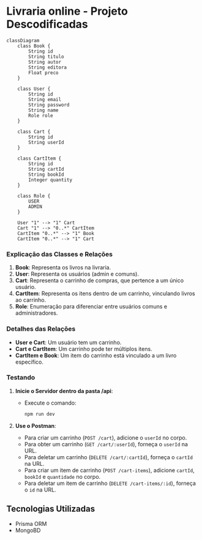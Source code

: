 # Livraria online - Projeto Descodificadas

```mermaid
classDiagram
    class Book {
        String id
        String titulo
        String autor
        String editora
        Float preco
    }

    class User {
        String id
        String email
        String password
        String name
        Role role
    }

    class Cart {
        String id
        String userId
    }

    class CartItem {
        String id
        String cartId
        String bookId
        Integer quantity
    }

    class Role {
        USER
        ADMIN
    }

    User "1" --> "1" Cart
    Cart "1" --> "0..*" CartItem
    CartItem "0..*" --> "1" Book
    CartItem "0..*" --> "1" Cart
```

### Explicação das Classes e Relações

1. **Book**: Representa os livros na livraria.
2. **User**: Representa os usuários (admin e comuns).
3. **Cart**: Representa o carrinho de compras, que pertence a um único usuário.
4. **CartItem**: Representa os itens dentro de um carrinho, vinculando livros ao carrinho.
5. **Role**: Enumeração para diferenciar entre usuários comuns e administradores.

### Detalhes das Relações

- **User e Cart**: Um usuário tem um carrinho.
- **Cart e CartItem**: Um carrinho pode ter múltiplos itens.
- **CartItem e Book**: Um item do carrinho está vinculado a um livro específico.

### Testando

1. **Inicie o Servidor dentro da pasta /api**:
    - Execute o comando:

      ```sh
      npm run dev
      ```

2. **Use o Postman**:
    - Para criar um carrinho (`POST /cart`), adicione o `userId` no corpo.
    - Para obter um carrinho (`GET /cart/:userId`), forneça o `userId` na URL.
    - Para deletar um carrinho (`DELETE /cart/:cartId`), forneça o `cartId` na URL.
    - Para criar um item de carrinho (`POST /cart-items`), adicione `cartId`, `bookId` e `quantidade` no corpo.
    - Para deletar um item de carrinho (`DELETE /cart-items/:id`), forneça o `id` na URL.


## Tecnologias Utilizadas
- Prisma ORM
- MongoBD